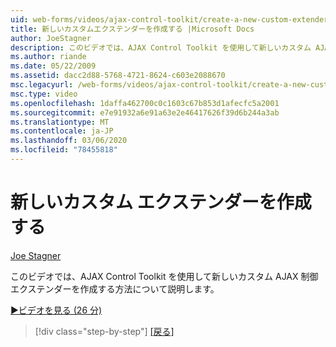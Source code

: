 ```yaml
---
uid: web-forms/videos/ajax-control-toolkit/create-a-new-custom-extender
title: 新しいカスタムエクステンダーを作成する |Microsoft Docs
author: JoeStagner
description: このビデオでは、AJAX Control Toolkit を使用して新しいカスタム AJAX 制御エクステンダーを作成する方法について説明します。
ms.author: riande
ms.date: 05/22/2009
ms.assetid: dacc2d88-5768-4721-8624-c603e2088670
msc.legacyurl: /web-forms/videos/ajax-control-toolkit/create-a-new-custom-extender
msc.type: video
ms.openlocfilehash: 1daffa462700c0c1603c67b853d1afecfc5a2001
ms.sourcegitcommit: e7e91932a6e91a63e2e46417626f39d6b244a3ab
ms.translationtype: MT
ms.contentlocale: ja-JP
ms.lasthandoff: 03/06/2020
ms.locfileid: "78455818"
---
```

# <a name="create-a-new-custom-extender"></a>新しいカスタム エクステンダーを作成する

[Joe Stagner](https://github.com/JoeStagner)

このビデオでは、AJAX Control Toolkit を使用して新しいカスタム AJAX 制御エクステンダーを作成する方法について説明します。

[&#9654;ビデオを見る (26 分)](https://channel9.msdn.com/Blogs/ASP-NET-Site-Videos/create-a-new-custom-extender)

> [!div class="step-by-step"]
> [[戻る]](editor-control-custom.md)
